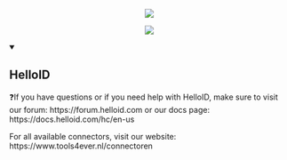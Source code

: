 <p align="center">
  <img src="infoUpdated.svg"/>
</p>

<p align="center">
  <img src="https://streak-stats.demolab.com?user=jeroenbl&theme=synthwave&date_format=M%20j%5B%2C%20Y%5D"/>
</p>

<details open>
  <summary><h2>HelloID</h2></summary>
  <p>❓If you have questions or if you need help with HelloID, make sure to visit our forum: https://forum.helloid.com or our docs page: https://docs.helloid.com/hc/en-us</pp>
  <p> For all available connectors, visit our website: https://www.tools4ever.nl/connectoren</p>
</details>

<!--
**mufana/mufana** is a ✨ _special_ ✨ repository because its `README.md` (this file) appears on your GitHub profile.
Here are some ideas to get you started:

- 🔭 I’m currently working on ...
- 🌱 I’m currently learning ...
- 👯 I’m looking to collaborate on ...
- 🤔 I’m looking for help with ...
- 💬 Ask me about ...
- 📫 How to reach me: ...
- 😄 Pronouns: ...
- ⚡ Fun fact: ...
-->
